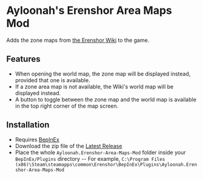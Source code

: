 # Ayloonah's Erenshor Area Maps Mod
Adds the zone maps from [the Erenshor Wiki](https://erenshor.wiki.gg/wiki/Zone_Maps) to the game.

## Features
- When opening the world map, the zone map will be displayed instead, provided that one is available.
- If a zone area map is not available, the Wiki's world map will be displayed instead.
- A button to toggle between the zone map and the world map is available in the top right corner of the map screen.

## Installation
- Requires [BepInEx](https://github.com/BepInEx/BepInEx)
- Download the zip file of the [Latest Release](https://github.com/Ayloonah/Erenshor-Chat-History-Mod/releases/)
- Place the whole `Ayloonah.Erenshor-Area-Maps-Mod` folder inside your `BepInEx/Plugins` directory
-- For example, `C:\Program Files (x86)\Steam\steamapps\common\Erenshor\BepInEx\Plugins\Ayloonah.Erenshor-Area-Maps-Mod`